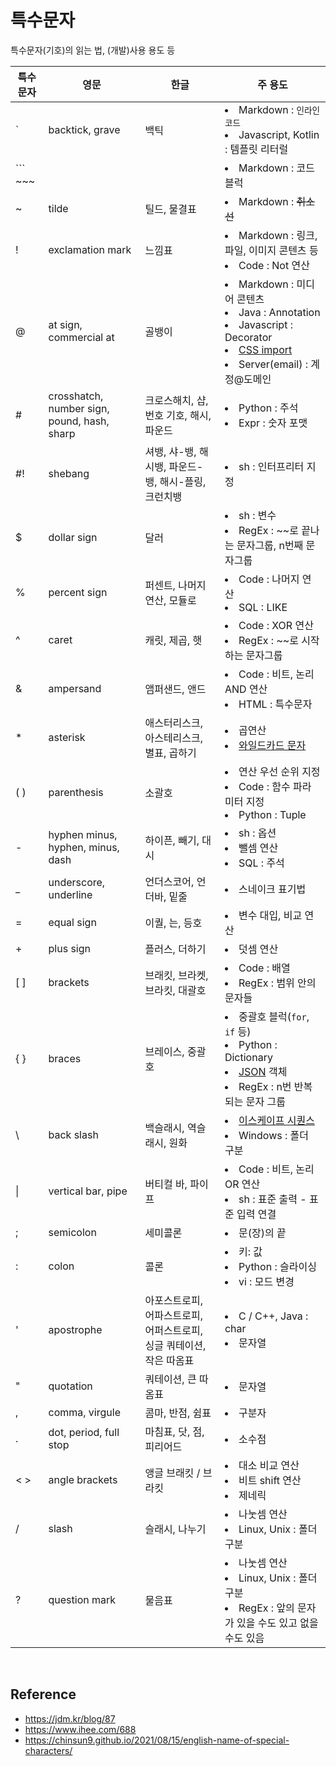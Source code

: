 # 특수문자
특수문자(기호)의 읽는 법, (개발)사용 용도 등

|특수문자|영문|한글|주 용도|
|---|---|---|---|
|\`|backtick, grave|백틱|<li>Markdown : `인라인 코드`</li><li>Javascript, Kotlin : 템플릿 리터럴</li>|
|\`\`\`<br/>~~~|||<li>Markdown : 코드 블럭</li>|
|~|tilde|틸드, 물결표|<li>Markdown : ~~취소선~~</li>|
|!|exclamation mark|느낌표|<li>Markdown : 링크, 파일, 이미지 콘텐츠 등</li><li>Code : Not 연산</li>|
|@|at sign, commercial at|골뱅이|<li>Markdown : 미디어 콘텐츠</li><li>Java : Annotation</li><li>Javascript : Decorator</li><li>[CSS import](https://www.biew.co.kr/tag/Link%20%EB%B0%A9%EC%8B%9D%20vs%20%40import%20%EB%B0%A9%EC%8B%9D%20%EC%B0%A8%EC%9D%B4)</li><li>Server(email) : 계정@도메인</li>|
|#|crosshatch, number sign, pound, hash, sharp|크로스해치, 샵, 번호 기호, 해시, 파운드|<li>Python : 주석</li><li>Expr : 숫자 포맷</li>|
|#!|shebang|셔뱅, 샤-뱅, 해시뱅, 파운드-뱅, 해시-플링, 크런치뱅|<li>sh : 인터프리터 지정</li>|
|$|dollar sign|달러|<li>sh : 변수</li><li>RegEx : ~~로 끝나는 문자그룹, n번째 문자그룹</li>|
|%|percent sign|퍼센트, 나머지연산, 모듈로|<li>Code : 나머지 연산</li><li>SQL : LIKE</li>|
|^|caret|캐릿, 제곱, 햇|<li>Code : XOR 연산</li><li>RegEx : ~~로 시작하는 문자그룹</li>|
|&|ampersand|앰퍼샌드, 앤드|<li>Code : 비트, 논리 AND 연산</li><li>HTML : 특수문자</li>|
|*|asterisk|애스터리스크, 아스테리스크, 별표, 곱하기|<li>곱연산</li><li>[와일드카드 문자](https://ko.wikipedia.org/wiki/%EC%99%80%EC%9D%BC%EB%93%9C%EC%B9%B4%EB%93%9C_%EB%AC%B8%EC%9E%90)</li>|
|( )|parenthesis|소괄호|<li>연산 우선 순위 지정</li><li>Code : 함수 파라미터 지정</li><li>Python : Tuple</li>|
|-|hyphen minus, hyphen, minus, dash|하이픈, 빼기, 대시|<li>sh : 옵션</li><li>뺄셈 연산</li><li>SQL : 주석</li>|
|_|underscore, underline|언더스코어, 언더바, 밑줄|<li>스네이크 표기법</li>|
|=|equal sign|이퀄, 는, 등호|<li>변수 대입, 비교 연산</li>|
|+|plus sign|플러스, 더하기|<li>덧셈 연산</li>|
|[ ]|brackets|브래킷, 브라켓, 브라킷, 대괄호|<li>Code : 배열</li><li>RegEx : 범위 안의 문자들</li>|
|{ }|braces|브레이스, 중괄호|<li>중괄호 블럭(`for`, `if` 등)</li><li>Python : Dictionary</li><li>[JSON](https://ko.wikipedia.org/wiki/JSON) 객체</li><li>RegEx : n번 반복되는 문자 그룹</li>|
| \ |back slash|백슬래시, 역슬래시, 원화|<li>[이스케이프 시퀀스](https://learn.microsoft.com/ko-kr/cpp/c-language/escape-sequences?view=msvc-170)</li><li>Windows : 폴더 구분</li>|
|\||vertical bar, pipe|버티컬 바, 파이프|<li>Code : 비트, 논리 OR 연산</li><li>sh : 표준 출력 - 표준 입력 연결</li>|
|;|semicolon|세미콜론|<li>문(장)의 끝</li>|
|:|colon|콜론|<li>키: 값</li><li>Python : 슬라이싱</li><li>vi : 모드 변경</li>|
|'|apostrophe|아포스트로피, 어파스트로피, 어퍼스트로피, 싱글 쿼테이션, 작은 따옴표|<li>C / C++, Java : char</li><li>문자열</li>|
|"|quotation|쿼테이션, 큰 따옴표|<li>문자열</li>|
|,|comma, virgule|콤마, 반점, 쉼표|<li>구분자</li>|
|.|dot, period, full stop|마침표, 닷, 점, 피리어드|<li>소수점</li>|
|< >|angle brackets|앵글 브래킷 / 브라킷|<li>대소 비교 연산</li><li>비트 shift 연산</li><li>제네릭</li>|
|/|slash|슬래시, 나누기|<li>나눗셈 연산</li><li>Linux, Unix : 폴더 구분</li>|
|?|question mark|물음표|<li>나눗셈 연산</li><li>Linux, Unix : 폴더 구분</li><li>RegEx : 앞의 문자가 있을 수도 있고 없을 수도 있음</li>|

<br/>

## Reference
- https://jdm.kr/blog/87
- https://www.ihee.com/688
- https://chinsun9.github.io/2021/08/15/english-name-of-special-characters/